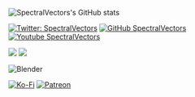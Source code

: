 ![SpectralVectors's GitHub stats](https://github-readme-stats.vercel.app/api?username=spectralvectors&show_icons=true&theme=github_dark&bg_color=45,000000,000000,000000,000000,000000,000000,000000,000000,660000,663300,666600,006600,000066,000033,660066&border_color=4444ff&include_all_commits=True)

[![Twitter: SpectralVectors](https://img.shields.io/twitter/follow/SpectralVectors?style=social)](https://twitter.com/SpectralVectors)
[![GitHub SpectralVectors](https://img.shields.io/github/followers/SpectralVectors?label=follow&style=social)](https://github.com/SpectralVectors)
[![Youtube SpectralVectors](https://img.shields.io/youtube/channel/views/UCuvdcUeZVGV9avb5Io7gfxw?style=social)](https://www.youtube.com/channel/UCuvdcUeZVGV9avb5Io7gfxw)

![](https://img.shields.io/badge/Editor-VS_Code-informational?style=flat&logo=visual-studio-code&logoColor=white&color=6aa6f8)
![](https://img.shields.io/badge/Code-Python-informational?style=flat&logo=python&logoColor=white&color=6aa6f8)

![Blender](https://img.shields.io/badge/blender-%23F5792A.svg?style=for-the-badge&logo=blender&logoColor=white)

[![Ko-Fi](https://img.shields.io/badge/Ko--fi-F16061?style=for-the-badge&logo=ko-fi&logoColor=white)](https://ko-fi.com/spectralvectors)
[![Patreon](https://img.shields.io/badge/Patreon-F96854?style=for-the-badge&logo=patreon&logoColor=white)](https://www.patreon.com/SpectralVectors)
